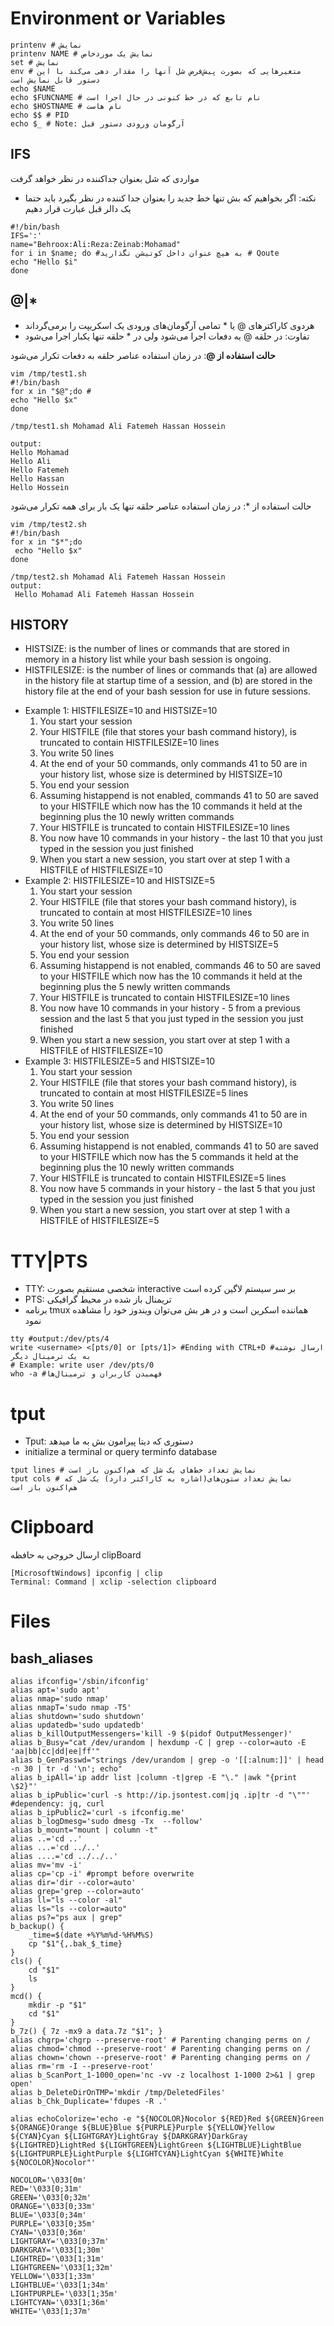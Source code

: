# Environment or Variables

```shell
printenv # نمایش
printenv NAME # نمایش یک موردخاص
set # نمایش
env # متغیرهایی که بصورت پیش‌فرض شل آنها را مقدار دهی می‌کند با این دستور قابل نمایش است
echo $NAME
echo $FUNCNAME # نام تابع که در خط کنونی در حال اجرا است
echo $HOSTNAME # نام هاست
echo $$ # PID
echo $_ # Note: آرگومان ورودی دستور قبل
```

## IFS

مواردی که شل بعنوان جداکننده در نظر خواهد گرفت

- نکته: اگر بخواهیم که بش تنها خط جدید را بعنوان جدا کننده در نظر بگیرد باید حتما یک دالر قبل عبارت قرار دهیم

```shell
#!/bin/bash
IFS=':'
name="Behroox:Ali:Reza:Zeinab:Mohamad"
for i in $name; do #به هیچ عنوان داخل کوتیشن نگذارید # Qoute
echo "Hello $i"
done
```

## @|*

- هردوی کاراکترهای @ یا * تمامی آرگومان‌های ورودی یک اسکریپت را برمی‌گرداند
- تفاوت: در حلقه @ به دفعات اجرا می‌شود ولی در * حلقه تنها یکبار اجرا می‌شود

**حالت استفاده از @**: در زمان استفاده عناصر حلقه به دفعات تکرار می‌شود

```shell
vim /tmp/test1.sh
#!/bin/bash
for x in "$@";do # 
echo "Hello $x"
done

/tmp/test1.sh Mohamad Ali Fatemeh Hassan Hossein

output:
Hello Mohamad
Hello Ali
Hello Fatemeh
Hello Hassan
Hello Hossein
```

حالت استفاده از *: در زمان استفاده عناصر حلقه تنها یک بار برای همه تکرار می‌شود

```shell
vim /tmp/test2.sh
#!/bin/bash
for x in "$*";do
 echo "Hello $x"
done

/tmp/test2.sh Mohamad Ali Fatemeh Hassan Hossein
output:
 Hello Mohamad Ali Fatemeh Hassan Hossein
```

## HISTORY

* HISTSIZE: is the number of lines or commands that are stored in memory in a history list while your bash session is ongoing.
* HISTFILESIZE: is the number of lines or commands that (a) are allowed in the history file at startup time of a session, and (b) are stored in the history file at the end of your bash session for use in future sessions.

- Example 1: HISTFILESIZE=10 and HISTSIZE=10
    1. You start your session
    2. Your HISTFILE (file that stores your bash command history), is truncated to contain HISTFILESIZE=10 lines
    3. You write 50 lines
    4. At the end of your 50 commands, only commands 41 to 50 are in your history list, whose size is determined by HISTSIZE=10
    5. You end your session
    6. Assuming histappend is not enabled, commands 41 to 50 are saved to your HISTFILE which now has the 10 commands it held at the beginning plus the 10 newly written commands
    7. Your HISTFILE is truncated to contain HISTFILESIZE=10 lines
    8. You now have 10 commands in your history - the last 10 that you just typed in the session you just finished
    9. When you start a new session, you start over at step 1 with a HISTFILE of HISTFILESIZE=10
- Example 2: HISTFILESIZE=10 and HISTSIZE=5
    1. You start your session
    2. Your HISTFILE (file that stores your bash command history), is truncated to contain at most HISTFILESIZE=10 lines
    3. You write 50 lines
    4. At the end of your 50 commands, only commands 46 to 50 are in your history list, whose size is determined by HISTSIZE=5
    5. You end your session
    6. Assuming histappend is not enabled, commands 46 to 50 are saved to your HISTFILE which now has the 10 commands it held at the beginning plus the 5 newly written commands
    7. Your HISTFILE is truncated to contain HISTFILESIZE=10 lines
    8. You now have 10 commands in your history - 5 from a previous session and the last 5 that you just typed in the session you just finished
    9. When you start a new session, you start over at step 1 with a HISTFILE of HISTFILESIZE=10
- Example 3: HISTFILESIZE=5 and HISTSIZE=10
    1. You start your session
  2. Your HISTFILE (file that stores your bash command history), is truncated to contain at most HISTFILESIZE=5 lines
  3. You write 50 lines
  4. At the end of your 50 commands, only commands 41 to 50 are in your history list, whose size is determined by HISTSIZE=10
  5. You end your session
  6. Assuming histappend is not enabled, commands 41 to 50 are saved to your HISTFILE which now has the 5 commands it held at the beginning plus the 10 newly written commands
  7. Your HISTFILE is truncated to contain HISTFILESIZE=5 lines
  8. You now have 5 commands in your history - the last 5 that you just typed in the session you just finished
  9. When you start a new session, you start over at step 1 with a HISTFILE of HISTFILESIZE=5

# TTY|PTS

- TTY: شخصی مستقیم بصورت interactive بر سر سیستم لاگین کرده است
- PTS: تریمنال باز شده در محیط گرافیکی
- برنامه tmux هماننده اسکرین است و در هر بش می‌توان ویندوز خود را مشاهده نمود

```shell
tty #output:/dev/pts/4
write <username> <[pts/0] or [pts/1]> #Ending with CTRL+D #ارسال نوشته به یک ترمینال دیگر
# Example: write user /dev/pts/0
who -a #فهمیدن کاربران و ترمینال‌ها
```

# tput

- Tput: دستوری که دیتا پیرامون بش به ما میدهد
- initialize a terminal or query terminfo database

```shell
tput lines # نمایش تعداد خط‌های یک شل که هم‌اکنون باز است
tput cols # نمایش تعداد ستون‌های(اشاره به کاراکتر دارد) یک شل که هم‌اکنون باز است
```

# Clipboard

ارسال خروجی به حافظه clipBoard

```shell
[MicrosoftWindows] ipconfig | clip
Terminal: Command | xclip -selection clipboard

```

# Files

## bash_aliases

```shell
alias ifconfig='/sbin/ifconfig'
alias apt='sudo apt'
alias nmap='sudo nmap'
alias nmapT='sudo nmap -T5'
alias shutdown='sudo shutdown'
alias updatedb='sudo updatedb'
alias b_killOutputMessengers='kill -9 $(pidof OutputMessenger)'
alias b_Busy="cat /dev/urandom | hexdump -C | grep --color=auto -E 'aa|bb|cc|dd|ee|ff'"
alias b_GenPasswd="strings /dev/urandom | grep -o '[[:alnum:]]' | head -n 30 | tr -d '\n'; echo"
alias b_ipAll='ip addr list |column -t|grep -E "\." |awk "{print \$2}"'
alias b_ipPublic='curl -s http://ip.jsontest.com|jq .ip|tr -d "\""' #dependency: jq, curl
alias b_ipPublic2='curl -s ifconfig.me'
alias b_logDmesg='sudo dmesg -Tx  --follow'
alias b_mount="mount | column -t"
alias ..='cd ..'
alias ...='cd ../..'
alias ....='cd ../../..'
alias mv='mv -i'
alias cp='cp -i' #prompt before overwrite
alias dir='dir --color=auto'
alias grep='grep --color=auto'
alias ll="ls --color -al"
alias ls="ls --color=auto"
alias ps?="ps aux | grep"
b_backup() {
    _time=$(date +%Y%m%d-%H%M%S)
    cp "$1"{,.bak_$_time}
}
cls() {
    cd "$1"
    ls
}
mcd() {
    mkdir -p "$1"
    cd "$1"
}
b_7z() { 7z -mx9 a data.7z "$1"; }
alias chgrp='chgrp --preserve-root' # Parenting changing perms on /
alias chmod='chmod --preserve-root' # Parenting changing perms on /
alias chown='chown --preserve-root' # Parenting changing perms on /
alias rm='rm -I --preserve-root'
alias b_ScanPort_1-1000_open='nc -vv -z localhost 1-1000 2>&1 | grep open'
alias b_DeleteDirOnTMP='mkdir /tmp/DeletedFiles'
alias b_Chk_Duplicate='fdupes -R .'

alias echoColorize='echo -e "${NOCOLOR}Nocolor ${RED}Red ${GREEN}Green ${ORANGE}Orange ${BLUE}Blue ${PURPLE}Purple ${YELLOW}Yellow ${CYAN}Cyan ${LIGHTGRAY}LightGray ${DARKGRAY}DarkGray ${LIGHTRED}LightRed ${LIGHTGREEN}LightGreen ${LIGHTBLUE}LightBlue ${LIGHTPURPLE}LightPurple ${LIGHTCYAN}LightCyan ${WHITE}White ${NOCOLOR}Nocolor"'

NOCOLOR='\033[0m'
RED='\033[0;31m'
GREEN='\033[0;32m'
ORANGE='\033[0;33m'
BLUE='\033[0;34m'
PURPLE='\033[0;35m'
CYAN='\033[0;36m'
LIGHTGRAY='\033[0;37m'
DARKGRAY='\033[1;30m'
LIGHTRED='\033[1;31m'
LIGHTGREEN='\033[1;32m'
YELLOW='\033[1;33m'
LIGHTBLUE='\033[1;34m'
LIGHTPURPLE='\033[1;35m'
LIGHTCYAN='\033[1;36m'
WHITE='\033[1;37m'

```
